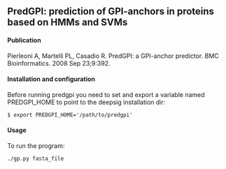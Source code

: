 ## PredGPI: prediction of GPI-anchors in proteins based on HMMs and SVMs

#### Publication
Pierleoni A, Martelli PL, Casadio R. PredGPI: a GPI-anchor predictor. BMC
Bioinformatics. 2008 Sep 23;9:392.

#### Installation and configuration

Before running predgpi you need to set and export a variable named PREDGPI_HOME to point to the deepsig installation dir:
```
$ export PREDGPI_HOME='/path/to/predgpi'
```

#### Usage

To run the program:

```
./gp.py fasta_file

```

